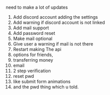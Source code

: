 need to make a lot of updates

1. Add discord account adding the settings
2. Add warning if discord account is not linked
3. Add mail support
4. Add password reset
5. Make mail optional
6. Give user a warning if mail is not there
7. Restart making The api
8. options for friends,
9. transferring money
10. email
11. 2 step verification
12. reset pwd
13. like submit form animations
14. and the pwd thing which u told.
